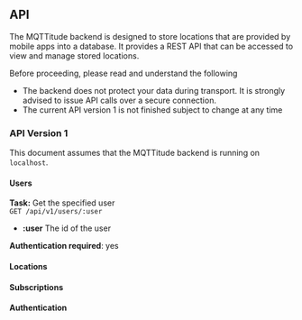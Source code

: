## API

The MQTTitude backend is designed to store locations that are provided by mobile apps into a database. 
It provides a REST API that can be accessed to view and manage stored locations. 

Before proceeding, please read and understand the following
* The backend does not protect your data during transport. It is strongly advised to issue API calls over a secure connection. 
* The current API version 1 is not finished subject to change at any time 


### API Version 1

This document assumes that the MQTTitude backend is running on ```localhost```.

#### Users

**Task:** Get the specified user  
```GET /api/v1/users/:user```  
+ **:user**  The id of the user  

**Authentication required**: yes  


#### Locations

#### Subscriptions

#### Authentication
